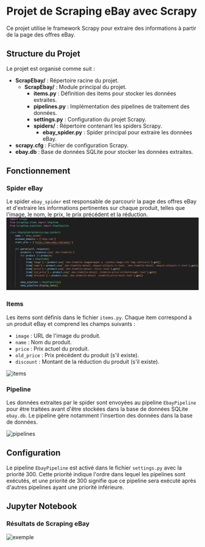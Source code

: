# Projet de Scraping eBay avec Scrapy

Ce projet utilise le framework Scrapy pour extraire des informations à partir de la page des offres eBay.

## Structure du Projet

Le projet est organisé comme suit :

- **ScrapEbay/** : Répertoire racine du projet.
  - **ScrapEbay/** : Module principal du projet.
    - **items.py** : Définition des items pour stocker les données extraites.
    - **pipelines.py** : Implémentation des pipelines de traitement des données.
    - **settings.py** : Configuration du projet Scrapy.
    - **spiders/** : Répertoire contenant les spiders Scrapy.
      - **ebay_spider.py** : Spider principal pour extraire les données eBay.
- **scrapy.cfg** : Fichier de configuration Scrapy.
- **ebay.db** : Base de données SQLite pour stocker les données extraites.

## Fonctionnement

### Spider eBay

Le spider `ebay_spider` est responsable de parcourir la page des offres eBay et d'extraire les informations pertinentes sur chaque produit, telles que l'image, le nom, le prix, le prix précédent et la réduction.
![Spider eBay](images/spider.png)


### Items

Les items sont définis dans le fichier `items.py`. Chaque item correspond à un produit eBay et comprend les champs suivants :
- `image` : URL de l'image du produit.
- `name` : Nom du produit.
- `price` : Prix actuel du produit.
- `old_price` : Prix précédent du produit (s'il existe).
- `discount` : Montant de la réduction du produit (s'il existe).

![items](items/spider.png)

### Pipeline

Les données extraites par le spider sont envoyées au pipeline `EbayPipeline` pour être traitées avant d'être stockées dans la base de données SQLite `ebay.db`. Le pipeline gère notamment l'insertion des données dans la base de données.

![pipelines](pipelines/spider.png)

## Configuration

Le pipeline `EbayPipeline` est activé dans le fichier `settings.py` avec la priorité 300. Cette priorité indique l'ordre dans lequel les pipelines sont exécutés, et une priorité de 300 signifie que ce pipeline sera exécuté après d'autres pipelines ayant une priorité inférieure.


## Jupyter Notebook 
### Résultats de Scraping eBay

![exemple](exemple/spider.png)